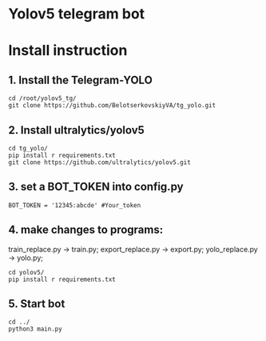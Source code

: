 # Yolov5 telegram bot
# Install instruction
## 1. Install the Telegram-YOLO
```
cd /root/yolov5_tg/
git clone https://github.com/BelotserkovskiyVA/tg_yolo.git
```
## 2. Install ultralytics/yolov5
```
cd tg_yolo/
pip install r requirements.txt
git clone https://github.com/ultralytics/yolov5.git
```
## 3. set a BOT_TOKEN into config.py

```
BOT_TOKEN = '12345:abcde' #Your_token
```
## 4. make changes to programs:  
train_replace.py -> train.py;
export_replace.py -> export.py;
yolo_replace.py -> yolo.py;
```
cd yolov5/
pip install r requirements.txt
```
## 5. Start bot
```
cd ../
python3 main.py
```

